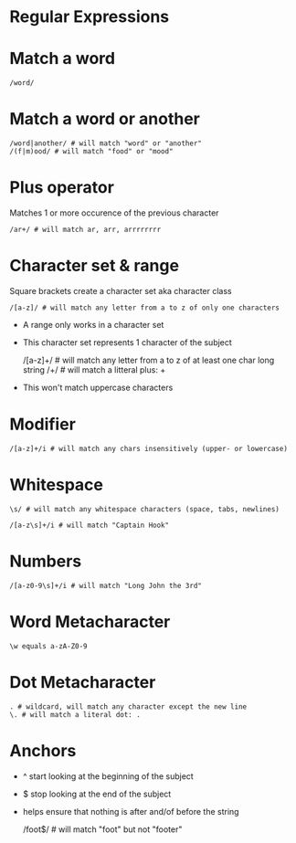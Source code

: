 Regular Expressions
===================

# Match a word

    /word/

# Match a word or another

    /word|another/ # will match "word" or "another"
    /(f|m)ood/ # will match "food" or "mood"

# Plus operator
Matches 1 or more occurence of the previous character

    /ar+/ # will match ar, arr, arrrrrrrr

# Character set & range
Square brackets create a character set aka character class

    /[a-z]/ # will match any letter from a to z of only one characters

* A range only works in a character set
* This character set represents 1 character of the subject

    /[a-z]+/ # will match any letter from a to z of at least one char long string
    /\+/ # will match a litteral plus: +

* This won't match uppercase characters

# Modifier

    /[a-z]+/i # will match any chars insensitively (upper- or lowercase)

# Whitespace

    \s/ # will match any whitespace characters (space, tabs, newlines)

    /[a-z\s]+/i # will match "Captain Hook"

# Numbers

    /[a-z0-9\s]+/i # will match "Long John the 3rd"

# Word Metacharacter

    \w equals a-zA-Z0-9

# Dot Metacharacter

    . # wildcard, will match any character except the new line
    \. # will match a literal dot: .

# Anchors
* ^ start looking at the beginning of the subject
* $ stop looking at the end of the subject
* helps ensure that nothing is after and/of before the string

    /foot$/ # will match "foot" but not "footer"